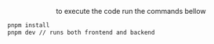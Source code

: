 <p align='center'>
to execute the code run the commands bellow</p>

```bash
pnpm install
pnpm dev // runs both frontend and backend
```

